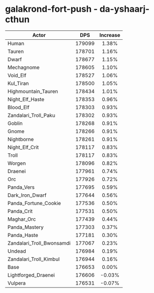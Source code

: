 # galakrond-fort-push - da-yshaarj-cthun
| Actor | DPS | Increase |
|---|:---:|:---:|
|Human|179099|1.38%|
|Tauren|178701|1.16%|
|Dwarf|178677|1.15%|
|Mechagnome|178605|1.10%|
|Void_Elf|178527|1.06%|
|Kul_Tiran|178500|1.05%|
|Highmountain_Tauren|178434|1.01%|
|Night_Elf_Haste|178353|0.96%|
|Blood_Elf|178303|0.93%|
|Zandalari_Troll_Paku|178302|0.93%|
|Goblin|178268|0.91%|
|Gnome|178266|0.91%|
|Nightborne|178261|0.91%|
|Night_Elf_Crit|178117|0.83%|
|Troll|178117|0.83%|
|Worgen|178096|0.82%|
|Draenei|177961|0.74%|
|Orc|177926|0.72%|
|Panda_Vers|177695|0.59%|
|Dark_Iron_Dwarf|177644|0.56%|
|Panda_Fortune_Cookie|177536|0.50%|
|Panda_Crit|177531|0.50%|
|Maghar_Orc|177439|0.44%|
|Panda_Mastery|177303|0.37%|
|Panda_Haste|177181|0.30%|
|Zandalari_Troll_Bwonsamdi|177067|0.23%|
|Undead|176984|0.19%|
|Zandalari_Troll_Kimbul|176944|0.16%|
|Base|176653|0.00%|
|Lightforged_Draenei|176606|-0.03%|
|Vulpera|176531|-0.07%|
